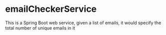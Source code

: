 # emailCheckerService
This is a Spring Boot web service, given a list of emails, it would specify the total number of unique emails in it

